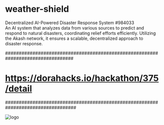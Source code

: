 # weather-shield
Decentralized AI-Powered Disaster Response System #984033  
An AI system that analyzes data from various sources to predict and respond to natural disasters, coordinating relief efforts efficiently. Utilizing the Akash network, it ensures a scalable, decentralized approach to disaster response.

#################################################################################
# https://dorahacks.io/hackathon/375/detail  #
##################################################################################






![logo](https://github.com/MRTOMAS-ALT/weather-shield/assets/149651431/30b8238d-3f16-4729-a30d-c92af5314267)
